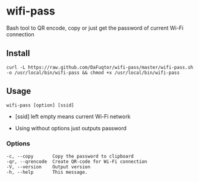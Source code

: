 # wifi-pass
 Bash tool to QR encode, copy or just get the password of current Wi-Fi connection

## Install

```
curl -L https://raw.github.com/DaFuqtor/wifi-pass/master/wifi-pass.sh -o /usr/local/bin/wifi-pass && chmod +x /usr/local/bin/wifi-pass
```

## Usage

```
wifi-pass [option] [ssid]
```

- [ssid] left empty means current Wi-Fi network

- Using without options just outputs password

### Options

```
-c, --copy       Copy the password to clipboard
-qr, --qrencode  Create QR-code for Wi-Fi connection
-V, --version    Output version
-h, --help       This message.
```